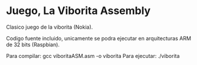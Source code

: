 # Juego, La Viborita Assembly
Clasico juego de la viborita (Nokia).

Codigo fuente incluido, unicamente se podra ejecutar en arquitecturas ARM de 32 bits (Raspbian).

Para compilar: gcc viboritaASM.asm -o viborita
Para ejecutar: ./viborita
